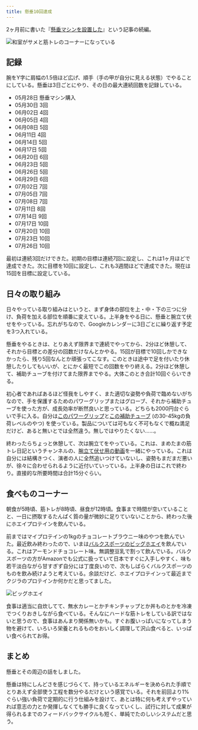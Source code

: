 ```yaml
---
title: 懸垂10回達成
---
```

2ヶ月前に書いた『[懸垂マシンを設置した](https://r7kamura.com/articles/2022-05-28-chinning-machine-st115)』という記事の続編。

![](https://lh3.googleusercontent.com/docs/ADP-6oGDm1lO-eU2yNfhjW5gklsZB2HIYypeqd7PwVt-rQtP75mMV9_K2G6pXLc8AHy-Cn1n0ynqQbyqD0v4mt6wm4hYGbjCV92RV1E08wgdE19Tf8nRkyrjztKO3w0F8hEgmzBZJW3s-swOvF4zBr_yhC3EaZ8Treha9mcgT-RCkNicww2yPhrUL6FpyPbptp_hKU0b9eQ7ItKBvfcKcT1O213lz1kDLKBea76FSNDbyBhvpdOUHAPsNZADqAW-jCe3TRYaFYyw1TIUPd73mkHCRGMhfiE5zs3SWbrZvpSsZGTmkcSdSFjEZlWzNUceNmN848sgIsaNaQ6MFlkMkh1Ljhn9W2MtKFESxNgRUsn3DDnP9q1JI_unJqoVarPb-OSrghldJ7jTofZGGy4lMwa0q4DZpTS5ZTAxApNKkaa8TbiiTOmf-u85gxkgaOx6Vp9OG03eWtkIsoRSj7fT4SNTymDIetOa-PeivSEyPlyRKb3xLF_SiL8OcdY6mqxvjVIucLm_0SHD2WE5ETfnt04OnvhSzHd58qR964Sj6bjhJtl1gPexjPPa5U6QwhRJPsvZ5F9uuxiAhnYHbtjL3ghFZek0UgHNsYgfOmRatfwnZgC8_wnCTSeWtHaNaXr5g-z_9FBG59QL24uhViiskQF3Ip27hetc_kQNOZYGeD5Hhi7YZDVvYP4k8XF5gKuJ3Z0_N6xvd1iG-q0OMjYDimy6el2oNiJyT0QoV0QIPv42V77POwX1SGaSJYI-PD8yG659icjUQgMJTCsSbUcfvKVVCjvXrGVzOWDK6RzPW_FadgcDv_knUgWfgFPnupD2ufnD_KLLgAFamQyNB8lX0MCGf_eqCPaXYVAVPR3COa0noLSxMK7shzQbeqrbM1utzqG1Z7SUtesvx0C-bA-GoRzXn0Uc8iZByMlERqXXEzrtFqSSOMKFFwj2l0EZCMaI7ZaezcYTikoiGFQ8uY3Z5p7yFwqAjwb0qgOdoBK06utaqdMl_LJmp_-1wptd2iBTY5YqA-6EpqpPotLlffZBYBTGBbW63XE5_hRWISoYXq0cj8NAB7safpRTJfsHdmtFjLEql6XFqF5uE4SnfTXQiWTmNdfO37lbyCgC01LS_J8LmasRrESxUJXDUfwYD7udcVpRq_g9Pgtu4srqHUot7A6oxSrpHHYBEV9aW_7BmO8yOZD1NCTVeKeU8DEdWI_Xew-ptJWXMz3gFOJKTYLtVFGP8dEUxO7WTiK7fTKIAj288bMndG78Rg "和室がサメと筋トレのコーナーになっている")

記録
--

腕をY字に肩幅の1.5倍ほど広げ、順手（手の甲が自分に見える状態）でやることにしている。懸垂は3日ごとにやり、その日の最大連続回数を記録している。

*   05月28日 懸垂マシン購入
*   05月30日 3回
*   06月02日 4回
*   06月05日 4回
*   06月08日 5回
*   06月11日 4回
*   06月14日 5回
*   06月17日 5回
*   06月20日 6回
*   06月23日 5回
*   06月26日 5回
*   06月29日 6回
*   07月02日 7回
*   07月05日 7回
*   07月08日 7回
*   07月11日 8回
*   07月14日 9回
*   07月17日 10回
*   07月20日 10回
*   07月23日 10回
*   07月26日 10回

最初は連続3回だけできた。初期の目標は連続7回に設定し、これは1ヶ月ほどで達成できた。次に目標を10回に設定し、これも3週間ほどで達成できた。現在は15回を目標に設定している。

日々の取り組み
-------

日々やっている取り組みはというと、まず身体の部位を上・中・下の三つに分け、負荷を加える部位を順番に変えている。上半身をやる日に、懸垂と腕立て伏せをやっている。忘れがちなので、Googleカレンダーに3日ごとに繰り返す予定を3つ入れている。

懸垂をやるときは、とりあえず限界まで連続でやってから、2分ほど休憩して、それから目標との差分の回数だけなんとかやる。15回が目標で10回しかできなかったら、残り5回なんとか頑張ってこなす。このときは途中で足を付いたり休憩したりしてもいいが、とにかく最短でこの回数をやり終える。2分ほど休憩して、補助チューブを付けてまた限界までやる。大体このとき合計10回ぐらいできる。

初心者であればあるほど怪我をしやすく、また適切な姿勢や負荷で臨めないがちなので、手を保護するためのパワーグリップまたはグローブ、それから補助チューブを使った方が、成長効率が断然良いと思っている。どちらも2000円台ぐらいで手に入る。自分は[このパワーグリップ](https://www.amazon.co.jp/dp/B07SN3K6QY)と[この補助チューブ](https://www.amazon.co.jp/dp/B08J3RLXRD) (の30-45kgの負荷レベルのやつ) を使っている。製品については可もなく不可もなくで概ね満足だけど、あると無いとでは全然違う。無しではやりたくない……。

終わったらちょっと休憩して、次は腕立てをやっている。これは、まめたまの筋トレ日記というチャンネルの、[腕立て伏せ用の動画](https://www.youtube.com/watch?v=AL6KJ4gPx0c&list=PLJWXeNPGozjtVGumqcAacWnJxX7YsNo4e&index=3&ab_channel=%E3%81%BE%E3%82%81%E3%81%9F%E3%81%BE%E3%81%AE%E7%AD%8B%E3%83%88%E3%83%AC%E6%97%A5%E8%A8%98)を一緒にやっている。これは自分には結構きつく、演者の人に全然追いつけていないし、姿勢もまだまだ悪いが、徐々に合わせられるように近付いていっている。上半身の日はこれで終わり。直接的な所要時間は合計15分ぐらい。

食べものコーナー
--------

朝食が5時頃、筋トレが8時頃、昼食が12時頃。食事まで時間が空いていることと、一日に摂取するたんぱく質の量が微妙に足りていないことから、終わった後にホエイプロテインを飲んでいる。

前まではマイプロテインの1kgのチョコレートブラウニー味のやつを飲んでいた。最近飲み終わったので、いまは[バルクスポーツのビッグホエイ](https://www.amazon.co.jp/dp/B086JSPKT3)を飲んでいる。これはアーモンドチョコレート味。無調整豆乳で割って飲んでいる。バルクスポーツの方がAmazonでも公式に扱っていて日本ですぐに入手しやすく、味も若干淡白ながら甘すぎず自分には丁度良いので、次もしばらくバルクスポーツのものを飲み続けようと考えている。余談だけど、ホエイプロテインって最近までクジラのプロテインか何かだと思ってました。

![](https://lh3.googleusercontent.com/docs/ADP-6oFh47W-8EKrndMUDN3KFvWsIZLkbHHODBuQXMbdYMJKqvjjWg7i54ee6LeMi9lQFzIpD4R9qK1eXR1LH44gT9xtV2v__b2cJ9njez8gg01xfaUxuWpMFLbExuWCjdm98jvONgA0mAytOIPJX8KjpDVxc5FWfXbbnc9NLrYCN8bdF6Ts9CVHOU12u5_qqQLrZIAR87qffKZ5NEiAluzlGb9ZisDERaQHYPv1Wpng_WzgXIv_oM68LKMSv6I_e2I0_WZdojOrfX5thHVDQ7onf91jcliuzXKk-8IlWS9TdBFOji8mdIsdgDlmFNDIvOGRz7JjzEarE3ErRX4ldKd3P0YI66PIThWzSLEPc44T9gEfkp6WCcOS5lj6Df2o39eY30BKexbZiYJ3HduwwNYlH1KfvoWLt9S0m1fwrsrIwcbjeelglbZzxNC2eMOox5C9aR_muLkuZ-5nrgIKkmzzqcHjK1jdAwY73ZtroSTmPfSUkFXBiA3S8hj-4OM7h1YQSzmMd3wY8b3C3b29nPJt0hTiUb69IvsSVo5oqp7hq-4dJeqRBmKaSM5jqpW54LEH2ZKnRmQZY7-225VQdgrX9HbaeUoN_Cdn-In8Vs4R46sUNj6Q4hcoaYogd856assabD5kr10Fo9vlY26FRXexSBRM1AZLiNIwWGF6AsPM5w7EQFQGSiLIjuQoyyhB3wGJEVh0tJ-HnkZuEMCnkIb9MkScQ1qTBxJINvzHRd_I75XTXmBH6_Q-UGPpnm-PojnU8pZmVwYTuDjqsZPlnoHU7UyLt1sqySK9c8aBTryM62M78cCOHIMmupM4gMcUVi-H_DXu1_qgTJMqIdJlgOeGXh3meX75HgrXHlHx_X_AO5XTL_HoZM80dPmSToogMBGDh4ykR44MCeJfzJnea4ZAEIY29CHlBS-3-p_9fmnFB-AtBszuRm8IpZIkl0DZbImM0JzgW3Vt0lAoLrcV0NAI87r6-o1fL05Wm7ACkc_0GpWCdxjfvh6fpShU0xUcwGuEQaq9w0XXzVofLCKWXioIQFGLbXLcmnChKqn_1D3Yjmnzj3vYtj-eS5DHR_SLl8Sm5qgJ6UIJXpp5wU_1T8ZanTsHtIS7GtbSR-1ZDQoFFNY6SfY-_WEANDbuXQDPZF8pWAJNgggZocq_MZdUthSyQCZsIzXngExcSbiE0cpHuASCo268Dk5V7YZrcMDhFx1AHAF_GjcH3gnTqCItArlcacMWO8-rNrsue9mTz0IxgqNdgn7M2Q "ビッグホエイ")

食事は適当に自炊してて、無水カレーとかチキンチャップとか丼ものとかを冷凍でつくりおきしながら食べている。そんなにハードな筋トレをしている訳ではないと思うので、食事はあんまり関係無いかも。すぐお腹いっぱいになってしまう物を避けて、いろいろ栄養とれるものをおいしく調理して沢山食べると、いっぱい食べられてお得。

まとめ
---

懸垂とその周辺の話をしました。

懸垂は特にしんどさを感じづらくて、持っているエネルギーを決められた手順でとりあえず全部使う工程を数分やるだけという感覚でいる。それを前回より1%ぐらい強い負荷で定期的に行う仕組みを設けて、あとは特に何も考えずやっていれば意志の力とか発揮しなくても勝手に良くなっていくし、試行に対して成果が得られるまでのフィードバックサイクルも短く、単純でたのしいシステムだと思う。
